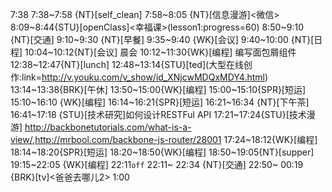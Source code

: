 
7:38
7:38~7:58 {NT}[self_clean]
7:58~8:05 {NT}[信息漫游]<微信>
8:09~8:44{STU}[openClass]<幸福课>(lesson1:progress=60)
8:50~9:10 {NT}[交通]
9:10~9:30 {NT}[早餐]
9:35~9:40 {WK}[会议]
9:40~10:00 {NT}[日程]
10:04~10:12{NT}[会议] 晨会
10:12~11:30{WK}[编程]<WAUP> 编写面包屑组件
12:38~12:47{NT}[lunch]
12:48~13:14{STU}[ted]<OTD>(大型在线创作:link=http://v.youku.com/v_show/id_XNjcwMDQxMDY4.html)
13:14~13:38{BRK}[午休]
13:50~15:00{WK}[编程]<WAUP>
15:00~15:10{SPR}[短运]
15:10~16:10 {WK}[编程]<WAUP>
16:14~16:21{SPR}[短运]
16:21~16:34 {NT}[下午茶]
16:41~17:18 {STU}[技术研究]如何设计RESTFul API
17:21~17:24{STU}[技术漫游] http://backbonetutorials.com/what-is-a-view/,http://mrbool.com/backbone-js-router/28001
17:24~18:12{WK}[编程]<WAUP>
18:14~18:20{SPR}[短运]
18:20~18:50{WK}[编程]<life-time-tracker>
18:50~19:05{NT}[supper]
19:15~22:05 {WK}[编程]<life-time-tracker>
22:11`off`
22:11~ 22:34 {NT}[交通]
22:50~ 00:19 {BRK}[tv]<爸爸去哪儿2>
1:00
